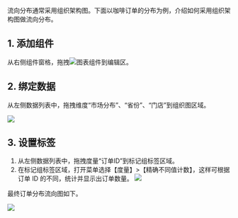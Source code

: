 流向分布通常采用组织架构图。下面以咖啡订单的分布为例，介绍如何采用组织架构图做流向分布。

## 1. 添加组件
从右侧组件窗格，拖拽<img src="https://main.qcloudimg.com/raw/3c6829911b7c687702e76f3448f0e48f.png"  style="margin:0;">图表组件到编辑区。

## 2. 绑定数据
从左侧数据列表中，拖拽维度“市场分布”、“省份”、“门店”到组织图区域。

![](https://main.qcloudimg.com/raw/d7bbfcb9f69526d2a0d3fcb54549954a.png)
## 3. 设置标签
1. 从左侧数据列表中，拖拽度量“订单ID”到标记组标签区域。
2. 在标记组标签区域，打开菜单选择【度量】>【精确不同值计数】，这样可根据订单 ID 的不同，统计并显示出订单数量。
![](https://main.qcloudimg.com/raw/855dc32cfa8f724bf76d0d1c7b6eb8fa.png)

最终订单分布流向图如下。

![](https://main.qcloudimg.com/raw/6471e39cff0774e33de88b44990c3c19.png)
